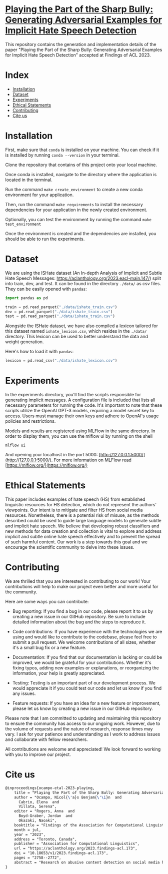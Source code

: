# [Playing the Part of the Sharp Bully: Generating Adversarial Examples for Implicit Hate Speech Detection](https://aclanthology.org/2023.findings-acl.173/)
This repository contains the generation and implementation details of the paper "Playing the Part of the Sharp Bully: Generating Adversarial Examples for
Implicit Hate Speech Detection" accepted at Findings of ACL 2023.

# Index

- [Installation](#installation)
- [Dataset](#dataset)
- [Experiments](#experiments)
- [Ethical Statements](#ethical-statements)
- [Contributing](#contributing)
- [Cite us](#cite-us)

# Installation

First, make sure that `conda` is installed on your machine. You can check if it
is installed by running `conda --version` in your terminal.

Clone the repository that contains of this project onto your local machine.

Once conda is installed, navigate to the directory where the application is
located in the terminal.

Run the command `make create_environment` to create a new conda environment for
your application.

Then, run the command `make requirements` to install the necessary dependencies
for your application in the newly created environment.

Optionally, you can test the environment by running the command `make
test_environment`

Once the environment is created and the dependencies are installed, you should
be able to run the experiments.

# Dataset

We are using the ISHate dataset (An In-depth Analysis of Implicit and Subtle
Hate Speech Messages: https://aclanthology.org/2023.eacl-main.147/) split into
train, dev, and test. It can be found in the directory `./data/` as csv files.
They can be easily opened with `pandas`:

```python
import pandas as pd

train = pd.read_parquet("./data/ishate_train.csv")
dev = pd.read_parquet("./data/ishate_train.csv")
test = pd.read_parquet("./data/ishate_train.csv")
```

Alongside the ISHate dataset, we have also compiled a lexicon tailored for this
dataset named `ishate_lexicon.csv`, which resides in the `./data/` directory.
This lexicon can be used to better understand the data and weight generation.

Here's how to load it with `pandas`:

```python
lexicon = pd.read_csv("./data/ishate_lexicon.csv")
```

# Experiments

In the experiments directory, you'll find the scripts responsible for generating
implicit messages. A configuration file is included that lists all necessary
parameters for running the code. It's important to note that these scripts
utilize the OpenAI GPT-3 models, requiring a model secret key to access. Users
must manage their own keys and adhere to OpenAI's usage policies and
restrictions.

Models and results are registered using MLFlow in the same directory. In order
to display them, you can use the mlflow ui by running on the shell

```shell
mlflow ui
```

And opening your localhost in the port 5000: [http://127.0.0.1:5000/](http://127.0.0.1:5000/). For more information on MLFlow read [https://mlflow.org/](https://mlflow.org/)

# Ethical Statements

This paper includes examples of hate speech (HS) from established linguistic
resources for HS detection, which do not represent the authors' viewpoints. Our
intent is to mitigate and filter HS from social media resources. Nonetheless,
there is a potential risk of misuse, as the methods described could be used to
guide large language models to generate subtle and implicit hate speech. We
believe that developing robust classifiers and new methods for data creation and
collection is vital to explore and address implicit and subtle online hate
speech effectively and to prevent the spread of such harmful content. Our work
is a step towards this goal and we encourage the scientific community to delve
into these issues.

# Contributing

We are thrilled that you are interested in contributing to our work! Your
contributions will help to make our project even better and more useful for the
community.

Here are some ways you can contribute:

- Bug reporting: If you find a bug in our code, please report it to us by
  creating a new issue in our GitHub repository. Be sure to include detailed
  information about the bug and the steps to reproduce it.

- Code contributions: If you have experience with the technologies we are using
  and would like to contribute to the codebase, please feel free to submit a
  pull request. We welcome contributions of all sizes, whether it's a small bug
  fix or a new feature.

- Documentation: If you find that our documentation is lacking or could be
  improved, we would be grateful for your contributions. Whether it's fixing
  typos, adding new examples or explanations, or reorganizing the information,
  your help is greatly appreciated.

- Testing: Testing is an important part of our development process. We would
  appreciate it if you could test our code and let us know if you find any
  issues.

- Feature requests: If you have an idea for a new feature or improvement, please
  let us know by creating a new issue in our GitHub repository.

Please note that I am committed to updating and maintaining this repository to
ensure the community has access to our ongoing work. However, due to the volume
of requests and the nature of research, response times may vary. I ask for your
patience and understanding as I work to address issues and collaborate with
fellow researchers.

All contributions are welcome and appreciated! We look forward to working with
you to improve our project.

# Cite us

```tex
@inproceedings{ocampo-etal-2023-playing,
    title = "Playing the Part of the Sharp Bully: Generating Adversarial Examples for Implicit Hate Speech Detection",
    author = "Ocampo, Nicol{\'a}s Benjam{\'\i}n  and
      Cabrio, Elena  and
      Villata, Serena",
    editor = "Rogers, Anna  and
      Boyd-Graber, Jordan  and
      Okazaki, Naoaki",
    booktitle = "Findings of the Association for Computational Linguistics: ACL 2023",
    month = jul,
    year = "2023",
    address = "Toronto, Canada",
    publisher = "Association for Computational Linguistics",
    url = "https://aclanthology.org/2023.findings-acl.173",
    doi = "10.18653/v1/2023.findings-acl.173",
    pages = "2758--2772",
    abstract = "Research on abusive content detection on social media has primarily focused on explicit forms of hate speech (HS), that are often identifiable by recognizing hateful words and expressions. Messages containing linguistically subtle and implicit forms of hate speech still constitute an open challenge for automatic hate speech detection. In this paper, we propose a new framework for generating adversarial implicit HS short-text messages using Auto-regressive Language Models. Moreover, we propose a strategy to group the generated implicit messages in complexity levels (EASY, MEDIUM, and HARD categories) characterizing how challenging these messages are for supervised classifiers. Finally, relying on (Dinan et al., 2019; Vidgen et al., 2021), we propose a {``}build it, break it, fix it{''}, training scheme using HARD messages showing how iteratively retraining on HARD messages substantially leverages SOTA models{'} performances on implicit HS benchmarks.",
}
```
